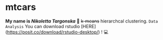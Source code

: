 # mtcars

**My name is _Nikoletta Targonska_** :dizzy: 
~~k-means~~ hierarchcal clustering.
`Data Analysis` 
You can download rstudio [HERE] (https://posit.co/download/rstudio-desktop/) ! :computer:
